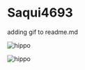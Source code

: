 # Saqui4693
adding gif to readme.md



![hippo](https://github.com/user-attachments/assets/dc869041-d90b-4808-aef7-0a8d392a4660)



![hippo](https://github.com/user-attachments/assets/6c42a076-c349-4e4f-9bab-b0f91dfba2b3)


